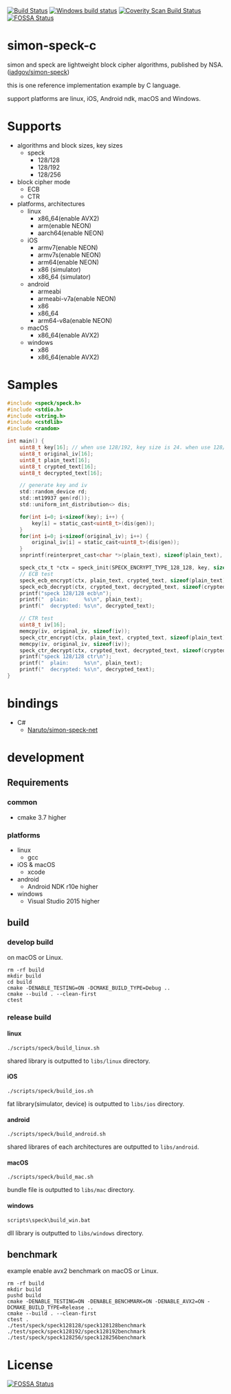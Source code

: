 [![Build Status](https://travis-ci.org/Naruto/simon-speck-c.svg?branch=develop)](https://travis-ci.org/Naruto/simon-speck-c?branch=develop)
[![Windows build status](https://ci.appveyor.com/api/projects/status/niji0dd7q1euolvk?svg=true)](https://ci.appveyor.com/project/Naruto/simon-speck)
[![Coverity Scan Build Status](https://scan.coverity.com/projects/10443/badge.svg)](https://scan.coverity.com/projects/10443)
[![FOSSA Status](https://app.fossa.io/api/projects/git%2Bhttps%3A%2F%2Fgithub.com%2FNaruto%2Fsimon-speck-c.svg?type=shield)](https://app.fossa.io/projects/git%2Bhttps%3A%2F%2Fgithub.com%2FNaruto%2Fsimon-speck-c?ref=badge_shield)

# simon-speck-c
simon and speck are lightweight block cipher algorithms, published by NSA.([iadgov/simon-speck](https://github.com/iadgov/simon-speck))

this is one reference implementation example by C language.

support platforms are linux, iOS, Android ndk, macOS and Windows.

# Supports

- algorithms and block sizes, key sizes
    - speck
        - 128/128
        - 128/192
        - 128/256
- block cipher mode
    - ECB
    - CTR
- platforms, architectures
    - linux
        - x86_64(enable AVX2)
        - arm(enable NEON)
        - aarch64(enable NEON)
    - iOS
        - armv7(enable NEON)
        - armv7s(enable NEON)
        - arm64(enable NEON)
        - x86 (simulator)
        - x86_64 (simulator)
    - android
        - armeabi
        - armeabi-v7a(enable NEON)
        - x86
        - x86_64
        - arm64-v8a(enable NEON)
    - macOS
        - x86_64(enable AVX2)
    - windows
        - x86
        - x86_64(enable AVX2)

# Samples

```C
#include <speck/speck.h>
#include <stdio.h>
#include <string.h>
#include <cstdlib>
#include <random>

int main() {
    uint8_t key[16]; // when use 128/192, key size is 24. when use 128/256, key size is 32.
    uint8_t original_iv[16];
    uint8_t plain_text[16];
    uint8_t crypted_text[16];
    uint8_t decrypted_text[16];

    // generate key and iv
    std::random_device rd;
    std::mt19937 gen(rd());
    std::uniform_int_distribution<> dis;

    for(int i=0; i<sizeof(key); i++) {
        key[i] = static_cast<uint8_t>(dis(gen));
    }
    for(int i=0; i<sizeof(original_iv); i++) {
        original_iv[i] = static_cast<uint8_t>(dis(gen));
    }
    snprintf(reinterpret_cast<char *>(plain_text), sizeof(plain_text), "hello world!!!!");

    speck_ctx_t *ctx = speck_init(SPECK_ENCRYPT_TYPE_128_128, key, sizeof(key));
    // ECB test
    speck_ecb_encrypt(ctx, plain_text, crypted_text, sizeof(plain_text));
    speck_ecb_decrypt(ctx, crypted_text, decrypted_text, sizeof(crypted_text));
    printf("speck 128/128 ecb\n");
    printf("  plain:     %s\n", plain_text);
    printf("  decrypted: %s\n", decrypted_text);

    // CTR test
    uint8_t iv[16];
    memcpy(iv, original_iv, sizeof(iv));
    speck_ctr_encrypt(ctx, plain_text, crypted_text, sizeof(plain_text), iv, sizeof(iv));
    memcpy(iv, original_iv, sizeof(iv));
    speck_ctr_decrypt(ctx, crypted_text, decrypted_text, sizeof(crypted_text), iv, sizeof(iv));
    printf("speck 128/128 ctr\n");
    printf("  plain:     %s\n", plain_text);
    printf("  decrypted: %s\n", decrypted_text);
}
```


# bindings

- C#
    - [Naruto/simon-speck-net](https://github.com/Naruto/simon-speck-net)

# development
## Requirements
### common

- cmake 3.7 higher

### platforms

- linux
    - gcc
- iOS & macOS
    - xcode
- android
    - Android NDK r10e higher
- windows
    - Visual Studio 2015 higher

## build
### develop build

on macOS or Linux.

```
rm -rf build
mkdir build
cd build
cmake -DENABLE_TESTING=ON -DCMAKE_BUILD_TYPE=Debug ..
cmake --build . --clean-first
ctest
```

### release build
#### linux

```
./scripts/speck/build_linux.sh
```

shared library is outputted to `libs/linux` directory.

#### iOS

```
./scripts/speck/build_ios.sh
```

fat library(simulator, device) is outputted to `libs/ios` directory.

#### android

```
./scripts/speck/build_android.sh
```

shared librares of each architectures are outputted to `libs/android`.

#### macOS

```
./scripts/speck/build_mac.sh
```

bundle file is outputted to `libs/mac` directory.

#### windows

```
scripts\speck\build_win.bat
```

dll library is outputted to `libs/windows` directory.

## benchmark

example enable avx2 benchmark on macOS or Linux.

```
rm -rf build
mkdir build
pushd build
cmake -DENABLE_TESTING=ON -DENABLE_BENCHMARK=ON -DENABLE_AVX2=ON -DCMAKE_BUILD_TYPE=Release ..
cmake --build . --clean-first
ctest .
./test/speck/speck128128/speck128128benchmark
./test/speck/speck128192/speck128192benchmark
./test/speck/speck128256/speck128256benchmark
```

# License
[![FOSSA Status](https://app.fossa.io/api/projects/git%2Bhttps%3A%2F%2Fgithub.com%2FNaruto%2Fsimon-speck-c.svg?type=large)](https://app.fossa.io/projects/git%2Bhttps%3A%2F%2Fgithub.com%2FNaruto%2Fsimon-speck-c?ref=badge_large)
